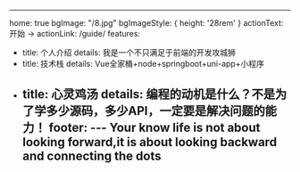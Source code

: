 ---
home: true
bgImage: "/8.jpg"
bgImageStyle: {
  height: '28rem'
}
actionText: 开始 →
actionLink: /guide/
features:
- title: 个人介绍
  details: 我是一个不只满足于前端的开发攻城狮
- title: 技术栈
  details: Vue全家桶+node+springboot+uni-app+小程序
- title: 心灵鸡汤
  details: 编程的动机是什么？不是为了学多少源码，多少API，一定要是解决问题的能力！
footer: --- Your know life is not about looking forward,it is about looking backward and connecting the dots
   ---
